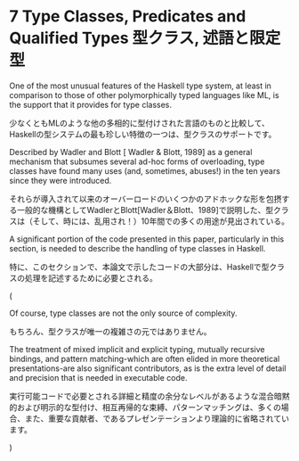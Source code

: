 # 7 Type Classes, Predicates and Qualified Types 型クラス, 述語と限定型

One of the most unusual features of the Haskell type system, at least in comparison to those of other polymorphically typed languages like ML, is the support that it provides for type classes.

少なくともMLのような他の多相的に型付けされた言語のものと比較して、Haskellの型システムの最も珍しい特徴の一つは、型クラスのサポートです。

Described by Wadler and Blott [ Wadler & Blott, 1989] as a general mechanism that subsumes several ad-hoc forms of overloading, type classes have found many uses (and, sometimes, abuses!) in the ten years since they were introduced.

それらが導入されて以来のオーバーロードのいくつかのアドホックな形を包摂する一般的な機構としてWadlerとBlott[Wadler＆Blott、1989]で説明した、型クラスは（そして、時には、乱用され！）10年間での多くの用途が見出されている。

A significant portion of the code presented in this paper, particularly in this section, is needed to describe the handling of type classes in Haskell.

特に、このセクションで、本論文で示したコードの大部分は、Haskellで型クラスの処理を記述するために必要とされる。

(

Of course, type classes are not the only source of complexity. 

もちろん、型クラスが唯一の複雑さの元ではありません。

The treatment of mixed implicit and explicit typing, mutually recursive bindings, and pattern matching-which are often elided in more theoretical presentations-are also significant contributors, as is the extra level of detail and precision that is needed in executable code.

実行可能コードで必要とされる詳細と精度の余分なレベルがあるような混合暗黙的および明示的な型付け、相互再帰的な束縛、パターンマッチングは、多くの場合、また、重要な貢献者、であるプレゼンテーションより理論的に省略されています。

)

